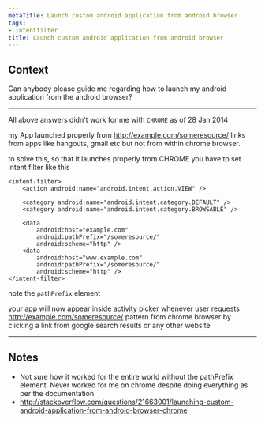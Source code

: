 ```yaml
---
metaTitle: Launch custom android application from android browser
tags:
- intentfilter
title: Launch custom android application from android browser
---
```


## Context

Can anybody please guide me regarding how to launch my android application from the android browser? 



---

All above answers didn't work for me with `CHROME` as of 28 Jan 2014


my App launched properly from <http://example.com/someresource/> links from apps like hangouts, gmail etc but not from within chrome browser.


to solve this, so that it launches properly from CHROME you have to set intent filter like this 



```
<intent-filter>
    <action android:name="android.intent.action.VIEW" />

    <category android:name="android.intent.category.DEFAULT" />
    <category android:name="android.intent.category.BROWSABLE" />

    <data
        android:host="example.com"
        android:pathPrefix="/someresource/"
        android:scheme="http" />
    <data
        android:host="www.example.com"
        android:pathPrefix="/someresource/"
        android:scheme="http" />
</intent-filter>

```

note the `pathPrefix` element


your app will now appear inside activity picker whenever user requests <http://example.com/someresource/> pattern from chrome browser by clicking a link from google search results or any other website



---

## Notes

- Not sure how it worked for the entire world without the pathPrefix element. Never worked for me on chrome despite doing everything as per the documentation.
- http://stackoverflow.com/questions/21663001/launching-custom-android-application-from-android-browser-chrome
